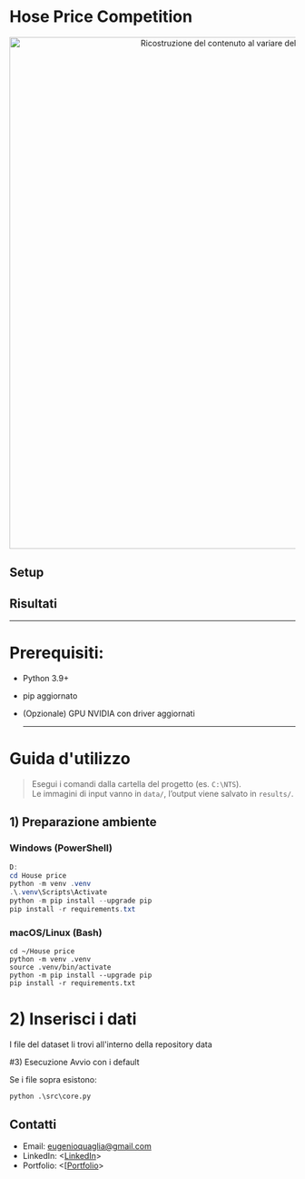 # Hose Price Competition

<!-- FIGURA 1: Contenuto vs layer -->
<p align="center">
  <img src="assets/banner.png" alt="Ricostruzione del contenuto al variare del layer (conv1_2 → conv5_2)" width="900">
</p>

## Setup

## Risultati

---

# Prerequisiti:

- Python 3.9+

- pip aggiornato

- (Opzionale) GPU NVIDIA con driver aggiornati

  ---

# Guida d'utilizzo

> Esegui i comandi dalla cartella del progetto (es. `C:\NTS`).  
> Le immagini di input vanno in `data/`, l’output viene salvato in `results/`.

## 1) Preparazione ambiente

### Windows (PowerShell)
```powershell
D:
cd House price
python -m venv .venv
.\.venv\Scripts\Activate
python -m pip install --upgrade pip
pip install -r requirements.txt
```

### macOS/Linux (Bash)
```
cd ~/House price
python -m venv .venv
source .venv/bin/activate
python -m pip install --upgrade pip
pip install -r requirements.txt
```
# 2) Inserisci i dati

I file del dataset li trovi all'interno della repository data

#3) Esecuzione
Avvio con i default

Se i file sopra esistono:
```
python .\src\core.py
```

## Contatti

- Email: <eugenioquaglia@gmail.com>
- LinkedIn: <[LinkedIn](https://www.linkedin.com/in/eugenio-quaglia-86114a372/)>
- Portfolio: <[[Portfolio](https://github.com/EugeQuaglia/Portfolio/tree/main?tab=readme-ov-file)>

